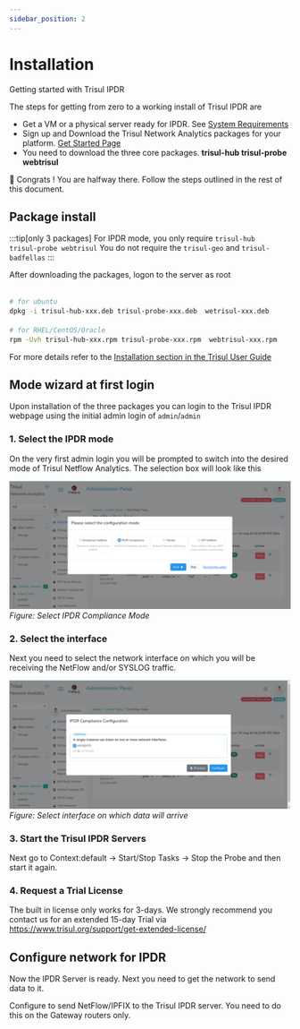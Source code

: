 ```yaml
---
sidebar_position: 2
---
```


# Installation 

Getting started with Trisul IPDR 

The steps for getting from zero to a working install of Trisul IPDR  are

- Get a VM or a physical server ready for IPDR. See [System Requirements](/docs/ug/install/requirements)
- Sign up and Download the Trisul Network Analytics packages for your platform. [Get Started Page](https://trisul.org/get-started)
- You need to download the three core packages.  **trisul-hub  trisul-probe webtrisul** 

:clap: Congrats ! You are halfway there. Follow the steps outlined in the rest of this document.

## Package install


:::tip[only 3 packages]
For IPDR mode, you only require `trisul-hub  trisul-probe webtrisul`
You do not require the `trisul-geo` and `trisul-badfellas` 
:::

After downloading the packages, logon to the server as root

```bash

# for ubuntu
dpkg -i trisul-hub-xxx.deb trisul-probe-xxx.deb  wetrisul-xxx.deb

# for RHEL/CentOS/Oracle
rpm -Uvh trisul-hub-xxx.rpm trisul-probe-xxx.rpm  webtrisul-xxx.rpm 

```

For more details refer to the [Installation section in the Trisul User Guide](/docs/ug/install/doinstall) 


## Mode wizard at first login

Upon installation of the three packages you can login to the Trisul IPDR webpage using the initial admin login of `admin`/`admin`

### 1. Select the IPDR mode

On the very first admin login you will be prompted to switch into the desired mode of Trisul Netflow Analytics. The selection box will look like this 

![select IPDR mode](images/login-select-mode.png)
*Figure: Select IPDR Compliance Mode*

### 2. Select the interface 

Next you need to select the network interface on which you will be receiving the NetFlow and/or SYSLOG traffic. 

![select network interface](images/login-select-interface.png)
*Figure: Select interface on which data will arrive*

### 3. Start the Trisul IPDR Servers

Next go to Context:default &rarr;  Start/Stop Tasks &rarr; Stop the Probe and then start it again.	 


### 4. Request a Trial License 

The built in license only works for 3-days.  We strongly recommend you contact us for an extended 15-day Trial via https://www.trisul.org/support/get-extended-license/ 

## Configure network for IPDR

Now the IPDR Server is ready. Next you need to get the network to send data to it. 

Configure to send NetFlow/IPFIX to the Trisul IPDR server. You need to do this on the Gateway routers only.


